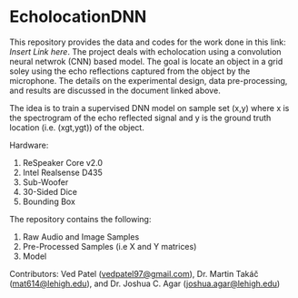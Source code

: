 # EcholocationDNN

This repository provides the data and codes for the work done in this link: *Insert Link here*. The project deals with echolocation using a convolution neural netwrok (CNN) based model. The goal is locate an object in a grid soley using the echo reflections captured from the object by the microphone. The details on the experimental design, data pre-processing, and results are discussed in the document linked above.

The idea is to train a supervised DNN model on sample set (x,y) where x is the spectrogram of the echo reflected signal and y is the ground truth location (i.e. (xgt,ygt)) of the object. 

Hardware:
  1) ReSpeaker Core v2.0
  2) Intel Realsense D435
  3) Sub-Woofer
  4) 30-Sided Dice
  5) Bounding Box

The repository contains the following:
  1) Raw Audio and Image Samples
  2) Pre-Processed Samples (i.e X and Y matrices)
  3) Model 

Contributors: Ved Patel (vedpatel97@gmail.com), Dr. Martin Takáč (mat614@lehigh.edu), and Dr. Joshua C. Agar (joshua.agar@lehigh.edu)
